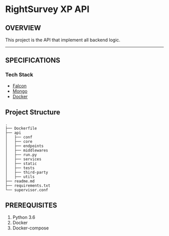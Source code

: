 # RightSurvey XP API 

## OVERVIEW
This project is the API that implement all backend logic.

---
## SPECIFICATIONS

### Tech Stack

* [Falcon](https://falconframework.org/)
* [Mongo](https://www.mongodb.com/)
* [Docker](https://www.docker.com/)

## Project Structure
```
.
├── Dockerfile
├── api
│   ├── conf
│   ├── core
│   ├── endpoints
│   ├── middlewares
│   ├── run.py
│   ├── services
│   ├── static
│   ├── tests
│   ├── third-party
│   ├── utils
├── readme.md
├── requirements.txt
└── supervisor.conf

```

## PREREQUISITES

1. Python 3.6
2. Docker
3. Docker-compose